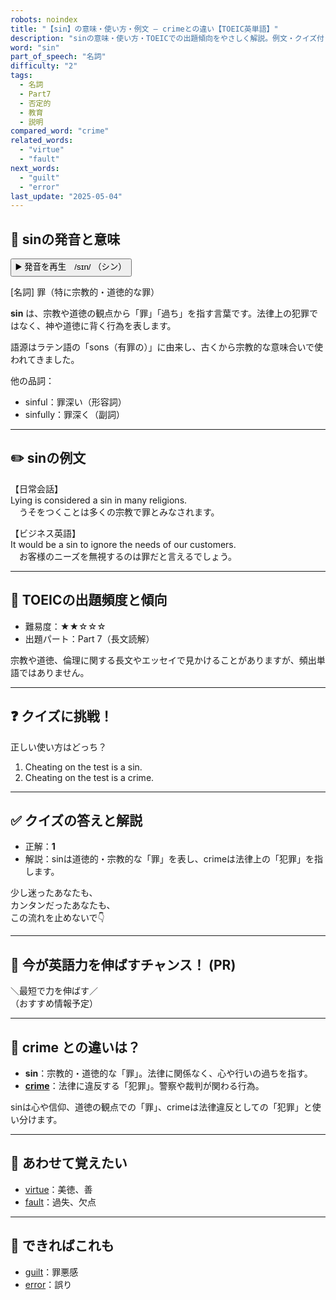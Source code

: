 ```yaml
---
robots: noindex
title: "【sin】の意味・使い方・例文 ― crimeとの違い【TOEIC英単語】"
description: "sinの意味・使い方・TOEICでの出題傾向をやさしく解説。例文・クイズ付きでcrimeとの違いもわかりやすく学べます。"
word: "sin"
part_of_speech: "名詞"
difficulty: "2"
tags:
  - 名詞
  - Part7
  - 否定的
  - 教育
  - 説明
compared_word: "crime"
related_words:
  - "virtue"
  - "fault"
next_words:
  - "guilt"
  - "error"
last_update: "2025-05-04"
---
```


## 🔰 sinの発音と意味

<button class="play-audio" onclick="playTTS('sin')">
  <span class="play-audio-main">
    ▶️ 発音を再生　/sɪn/
  </span>
  <span class="play-audio-sub">
    （シン）
  </span>
</button>

[名詞] 罪（特に宗教的・道徳的な罪）

**sin** は、宗教や道徳の観点から「罪」「過ち」を指す言葉です。法律上の犯罪ではなく、神や道徳に背く行為を表します。

語源はラテン語の「sons（有罪の）」に由来し、古くから宗教的な意味合いで使われてきました。

他の品詞：  
- sinful：罪深い（形容詞）
- sinfully：罪深く（副詞）

---

## ✏️ sinの例文

【日常会話】  
Lying is considered a sin in many religions.  
　うそをつくことは多くの宗教で罪とみなされます。

【ビジネス英語】  
It would be a sin to ignore the needs of our customers.  
　お客様のニーズを無視するのは罪だと言えるでしょう。

---

## 🎯 TOEICの出題頻度と傾向

- 難易度：★★☆☆☆
- 出題パート：Part 7（長文読解）

宗教や道徳、倫理に関する長文やエッセイで見かけることがありますが、頻出単語ではありません。

---

## ❓ クイズに挑戦！

正しい使い方はどっち？

1. Cheating on the test is a sin.  
2. Cheating on the test is a crime.

---

## ✅ クイズの答えと解説

- 正解：**1**
- 解説：sinは道徳的・宗教的な「罪」を表し、crimeは法律上の「犯罪」を指します。

少し迷ったあなたも、  
カンタンだったあなたも、  
この流れを止めないで👇️

---

## 🚀 今が英語力を伸ばすチャンス！ (PR)

<div class="info-center">
＼最短で力を伸ばす／<br>  
（おすすめ情報予定）
</div>

---

## 🤔  crime との違いは？

- **sin**：宗教的・道徳的な「罪」。法律に関係なく、心や行いの過ちを指す。
- **[crime](/word/crime/)**：法律に違反する「犯罪」。警察や裁判が関わる行為。

sinは心や信仰、道徳の観点での「罪」、crimeは法律違反としての「犯罪」と使い分けます。

---

## 🧩 あわせて覚えたい

- [virtue](/word/virtue/)：美徳、善
- [fault](/word/fault/)：過失、欠点

---

## 📖 できればこれも

- [guilt](/word/guilt/)：罪悪感
- [error](/word/error/)：誤り

<!-- cvid: aid36_bid01 -->
